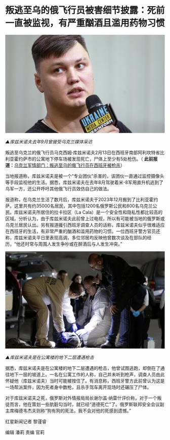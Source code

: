 # 叛逃至乌的俄飞行员被害细节披露：死前一直被监视，有严重酗酒且滥用药物习惯

![5ac7959c4ce207ae79a3a633867b72b6.jpg](https://raw.githubusercontent.com/qqhsx/qqnews_image/main/2024/02/23/叛逃至乌的俄飞行员被害细节披露：死前一直被监视，有严重酗酒且滥用药物习惯/5ac7959c4ce207ae79a3a633867b72b6.jpg)

_▲库兹米诺夫去年9月曾接受乌克兰媒体采访_

叛逃至乌克兰的俄飞行员马克西姆·库兹米诺夫2月13日在西班牙南部阿利坎特省比利亚霍约萨市的公寓地下停车场被发现死亡，尸体上至少有5处枪伤。（
**此前报道：**[乌克兰军情部门：叛逃至乌的俄飞行员在西班牙被枪杀](https://news.qq.com/rain/a/20240220A03LFM00)）

当地报道称，库兹米诺夫是被一个“专业团伙”杀害的，该团伙一直通过监控摄像头等手段监视他的生活。据悉，库兹米诺夫在去年8月驾驶着米-8军用直升机逃到了乌军一方，还公开呼吁其他俄飞行员效仿自己的做法。

报道称，在乌克兰生活了数月后，库兹米诺夫于2023年12月搬到了比利亚霍约萨。这里共有约35000名居民，其中包括1200名俄罗斯公民和800名乌克兰公民。库兹米诺夫所居住的拉卡拉区（La
Cala）是一个安全性和隐私性都比较高的区域。分析认为，由于库兹米诺夫此前曾上过电视，所以有可能被当地的俄罗斯或乌克兰居民认出。另有报道援引西班牙调查人员的话称，库兹米诺夫似乎很难适应在西班牙的生活，有非常严重的酗酒和滥用药物的习惯。一位西班牙警方官员还称，库兹米诺夫平日里表现高调，多位邻居均反映他曾数次谈及在部队的经历，“他还时常与周围人发生争吵或在醉酒后与人发生冲突。”

![df746f79aa6150eb1ab2a0002e63a0d6.jpg](https://raw.githubusercontent.com/qqhsx/qqnews_image/main/2024/02/23/叛逃至乌的俄飞行员被害细节披露：死前一直被监视，有严重酗酒且滥用药物习惯/df746f79aa6150eb1ab2a0002e63a0d6.jpg)

_▲库兹米诺夫是在公寓楼的地下二层遭遇枪击_

据悉，库兹米诺夫是在公寓楼的地下二层遭遇的枪击，他曾试图逃跑，却倒在了通往地下一层的坡道上。一名在公寓工作的人称，自己并未听到枪声，调查人员由此怀疑他（库兹米诺夫）当时可能被按住了。有消息称，西班牙警方此前曾认为这是一场帮派案件，因为死者身中数枪，且杀手驾车离开现场时还碾压了尸体。

对于库兹米诺夫之死，俄罗斯对外情报局局长谢尔盖·纳雷什评价称，对于一个叛徒而言，他在策划一些肮脏勾当时，就已经“道德死亡”了。俄罗斯联邦安全会议副主席梅德韦杰夫则称“狗有狗的死法，我不会对他的死感到遗憾。”

红星新闻记者 黎谨睿

编辑 潘莉 责编 官莉

